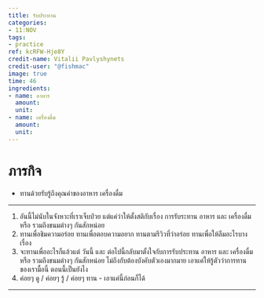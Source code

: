 ```yaml
---
title: รับประทาน
categories:
- 11:NOV
tags:
- practice
ref: kcRFW-Hje8Y
credit-name: Vitalii Pavlyshynets
credit-user: "@fishmac"
image: true
time: 46
ingredients:
- name: อาหาร
  amount: 
  unit: 
- name: เครื่องดื่ม
  amount: 
  unit: 
---
```


# ภารกิจ
 - ทานด้วยรับรู้ถึงคุณค่าของอาหาร เครื่องดื่ม

---

1. อันนี้ไม่นับในจังหวะที่เราเจ็บป่วย แต่แค่ว่าให้ตั้งสติกับเรื่อง การรับระทาน อาหาร และ เครื่องดื่ม หรือ รวมถึงขนมต่างๆ กันสักหน่อย
2. ทานเพื่อชิมความอร่อย ทานเพื่อตอบความอยาก ทานตามรีวิวที่ว่าอร่อย ทานเพื่อให้ลืมอะไรบางเรื่อง
3. จะทานเพื่ออะไรก็แล้วแต่ วันนี้ และ ต่อไปนี้กลับมาตั้งใจกับการรับประทาน อาหาร และ เครื่องดื่ม หรือ รวมถึงขนมต่างๆ กันสักหน่อย ไม่ถึงกับต้องบังคับตัวเองมากมาย เอาแค่ให้รู้ตัวว่าการทานของเรามื้อนี้ ตอนนี้เป็นยังไง
4. ค่อยๆ ดู / ค่อยๆ รู้ / ค่อยๆ ทาน - เอาแค่นี้ก่อนก็ได้

---
